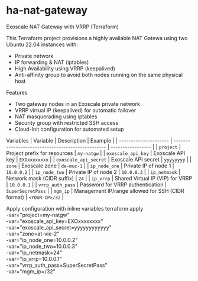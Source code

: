 # ha-nat-gateway
Exoscale NAT Gateway with VRRP (Terraform)

This Terraform project provisions a highly available NAT Gatewa using two Ubuntu 22.04 instances with:
 * Private network
 * IP forwarding & NAT (iptables)
 * High Availability using VRRP (keepalived)
 * Anti-affinity group to avoid both nodes running on the same physical host

Features
 * Two gateway nodes in an Exoscale private network
 * VRRP virtual IP (keepalived) for automatic failover
 * NAT masquerading using iptables
 * Security group with restricted SSH access
 * Cloud-Init configuration for automated setup

Variables
 | Variable              | Description                                       | Example           |
| --------------------- | ------------------------------------------------- | ----------------- |
| `project`             | Project prefix for resources                      | `my-natgw`        |
| `exoscale_api_key`    | Exoscale API key                                  | `EXOxxxxxxxx`     |
| `exoscale_api_secret` | Exoscale API secret                               | `yyyyyyyy`        |
| `zone`                | Exoscale zone                                     | `de-muc-1`        |
| `ip_node_one`         | Private IP of node 1                              | `10.0.0.2`        |
| `ip_node_two`         | Private IP of node 2                              | `10.0.0.3`        |
| `ip_netmask`          | Network mask (CIDR suffix)                        | `24`              |
| `ip_vrrp`             | Shared Virtual IP (VIP) for VRRP                  | `10.0.0.1`        |
| `vrrp_auth_pass`      | Password for VRRP authentication                  | `SuperSecretPass` |
| `mgm_ip`              | Management IP/range allowed for SSH (CIDR format) | `<YOUR-IP>/32`    |

Apply configuration with inline variables
    terraform apply \
    -var="project=my-natgw" \
    -var="exoscale_api_key=EXOxxxxxxxx" \
    -var="exoscale_api_secret=yyyyyyyyyyyy" \
    -var="zone=at-vie-2" \
    -var="ip_node_one=10.0.0.2" \
    -var="ip_node_two=10.0.0.3" \
    -var="ip_netmask=24" \
    -var="ip_vrrp=10.0.0.1" \
    -var="vrrp_auth_pass=SuperSecretPass" \
    -var="mgm_ip=<YOUR-IP>/32"
